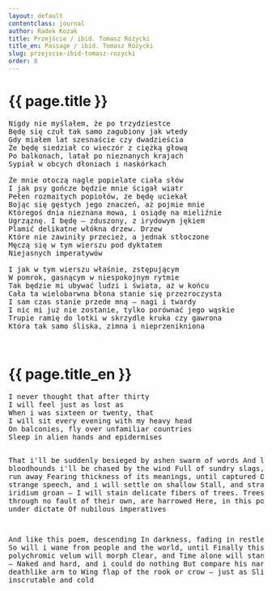 ```yaml
---
layout: default
contentclass: journal
author: Radek Kozak
title: Przejście / ibid. Tomasz Różycki
title_en: Passage / ibid. Tomasz Różycki
slug: przejscie-ibid-tomasz-rozycki
order: 8
---
```


<h1 class="poem-title">{{ page.title }}</h1>

<pre class="poem">
Nigdy nie myślałem, że po trzydziestce
Będę się czuł tak samo zagubiony jak wtedy
Gdy miałem lat szesnaście czy dwadzieścia
Że będę siedział co wieczór z ciężką głową
Po balkonach, latał po nieznanych krajach
Sypiał w obcych dłoniach i naskórkach

Że mnie otoczą nagle popielate ciała słów
I jak psy gończe będzie mnie ścigał wiatr
Pełen rozmaitych popiołów, że będę uciekał
Bojąc się gęstych jego znaczeń, aż pojmie mnie
Któregoś dnia nieznana mowa, i osiądę na mieliźnie
Ugrząznę. I będę — zduszony, z irydowym jękiem
Plamić delikatne włókna drzew. Drzew
Które nie zawiniły przecież, a jednak stłoczone
Męczą się w tym wierszu pod dyktatem
Niejasnych imperatywów

I jak w tym wierszu właśnie, zstępującym
W pomrok, gasnącym w niespokojnym rytmie
Tak będzie mi ubywać ludzi i świata, aż w końcu
Cała ta wielobarwna błona stanie się przezroczysta
I sam czas stanie przede mną — nagi i twardy
I nic mi już nie zostanie, tylko porównać jego wąskie
Trupie ramię do lotki w skrzydle kruka czy gawrona
Która tak samo śliska, zimna i nieprzenikniona
</pre>
<br/>
<h1 id="en" class="poem-title">{{ page.title_en }}</h1>
<pre class="poem">
I never thought that after thirty
I will feel just as lost as
When i was sixteen or twenty, that
I will sit every evening with my heavy head
On balconies, fly over unfamiliar countries
Sleep in alien hands and epidermises

That i'll be suddenly besieged by ashen swarm of words
And like bloodhounds i'll be chased by the wind
Full of sundry slags, that i will run away
Fearing thickness of its meanings, until captured
One day by strange speech, and i will settle on shallow
Stall, and strangled — with iridium groan —
I will stain delicate fibers of trees. Trees
That through no fault of their own, are harrowed
Here, in this poem, crowded under dictate
Of nubilous imperatives

And like this poem, descending
In darkness, fading in restless rhythm
So will i wane from people and the world, until
Finally this entire polychromic velum will morph
Clear, and Time alone will stand before me —
Naked and hard, and i could do nothing
But compare his narrow, deathlike arm to
Wing flap of the rook or crow — just as
Slithery, inscrutable and cold
</pre>
